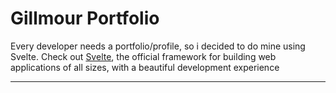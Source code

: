 # Gillmour Portfolio

Every developer needs a portfolio/profile, so i decided to do mine using Svelte. Check out [Svelte](https://svelte.dev), the official framework for building web applications of all sizes, with a beautiful development experience

---
